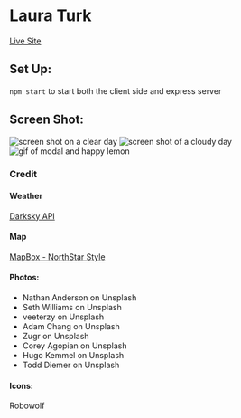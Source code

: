 # Laura Turk

[Live Site](https://lemonade-weather.herokuapp.com/)

## Set Up:
`npm start`
to start both the client side and express server

## Screen Shot:
![screen shot on a clear day](http://i.imgur.com/WFmzCAu.png)
![screen shot of a cloudy day](http://recordit.co/lpxoJmotHK)
![gif of modal and happy lemon](http://g.recordit.co/lpxoJmotHK.gif)

### Credit
#### Weather
[Darksky API](https://darksky.net/dev)

#### Map
[MapBox - NorthStar Style](https://www.mapbox.com/)

#### Photos:
* Nathan Anderson on Unsplash
* Seth Williams on Unsplash
* veeterzy on Unsplash
* Adam Chang on Unsplash
* Zugr on Unsplash
* Corey Agopian on Unsplash
* Hugo Kemmel on Unsplash
* Todd Diemer on Unsplash

#### Icons:
Robowolf
